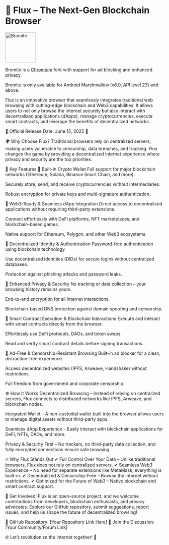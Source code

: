 # 🚀 Flux – The Next-Gen Blockchain Browser
<a href="[https://www.bromite.org](https://t.me/fluxBRinfo)">
  <img title="Bromite - take back your browser!" src="https://ltdfoto.ru/images/2025/03/24/rounded-in-photoretrica-ULUCSENO-SR-2-min-1.png" width="96" alt="Bromite" />
</a>

Bromite is a [Chromium](https://www.chromium.org/Home) fork with support for ad blocking and enhanced privacy.

Bromite is only available for Android Marshmallow (v6.0, API level 23) and above.


Flux is an innovative browser that seamlessly integrates traditional web browsing with cutting-edge blockchain and Web3 capabilities. It allows users to not only browse the internet securely but also interact with decentralized applications (dApps), manage cryptocurrencies, execute smart contracts, and leverage the benefits of decentralized networks.

🚀 Official Release Date: June 15, 2025 🚀

🌍 Why Choose Flux?
Traditional browsers rely on centralized servers, making users vulnerable to censorship, data breaches, and tracking. Flux changes the game by providing a decentralized internet experience where privacy and security are the top priorities.

🔑 Key Features
🔹 Built-in Crypto Wallet
Full support for major blockchain networks (Ethereum, Solana, Binance Smart Chain, and more).

Securely store, send, and receive cryptocurrencies without intermediaries.

Robust encryption for private keys and multi-signature authentication.

🔹 Web3-Ready & Seamless dApp Integration
Direct access to decentralized applications without requiring third-party extensions.

Connect effortlessly with DeFi platforms, NFT marketplaces, and blockchain-based games.

Native support for Ethereum, Polygon, and other Web3 ecosystems.

🔹 Decentralized Identity & Authentication
Password-free authentication using blockchain technology.

Use decentralized identities (DIDs) for secure logins without centralized databases.

Protection against phishing attacks and password leaks.

🔹 Enhanced Privacy & Security
No tracking or data collection – your browsing history remains yours.

End-to-end encryption for all internet interactions.

Blockchain-based DNS protection against domain spoofing and censorship.

🔹 Smart Contract Execution & Blockchain Interactions
Execute and interact with smart contracts directly from the browser.

Effortlessly use DeFi protocols, DAOs, and token swaps.

Read and verify smart contract details before signing transactions.

🔹 Ad-Free & Censorship-Resistant Browsing
Built-in ad blocker for a clean, distraction-free experience.

Access decentralized websites (IPFS, Arweave, Handshake) without restrictions.

Full freedom from government and corporate censorship.

⚙️ How It Works
Decentralized Browsing – Instead of relying on centralized servers, Flux connects to distributed networks like IPFS, Arweave, and blockchain nodes.

Integrated Wallet – A non-custodial wallet built into the browser allows users to manage digital assets without third-party apps.

Seamless dApp Experience – Easily interact with blockchain applications for DeFi, NFTs, DAOs, and more.

Privacy & Security First – No trackers, no third-party data collection, and fully encrypted connections ensure safe browsing.

🔥 Why Flux Stands Out
✔ Full Control Over Your Data – Unlike traditional browsers, Flux does not rely on centralized servers.
✔ Seamless Web3 Experience – No need for separate extensions like MetaMask; everything is built-in.
✔ Decentralized & Censorship-Free – Browse the internet without restrictions.
✔ Optimized for the Future of Web3 – Native blockchain and smart contract support.

🚀 Get Involved!
Flux is an open-source project, and we welcome contributions from developers, blockchain enthusiasts, and privacy advocates. Explore our GitHub repository, submit suggestions, report issues, and help us shape the future of decentralized browsing!

🔗 GitHub Repository: [Your Repository Link Here]
📢 Join the Discussion: [Your Community/Forum Link]

🌐 Let’s revolutionize the internet together! 🚀
